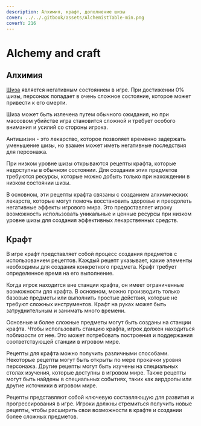 ```yaml
---
description: Алхимия, крафт, дополнение шизы
cover: ../../.gitbook/assets/AlchemistTable-min.png
coverY: 216
---
```


# Alchemy and craft

## Алхимия

[Шиза](character-state.md#shiza) является негативным состоянием в игре. При достижении 0% шизы, персонаж попадает в очень сложное состояние, которое может привести к его смерти.

Шиза может быть излечена путем обычного ожидания, но при массовом убийстве игра становится сложной и требует особого внимания и усилий со стороны игрока.

Антишизин - это лекарство, которое позволяет временно задержать уменьшение шизы, но взамен может иметь негативные последствия для персонажа.

При низком уровне шизы открываются рецепты крафта, которые недоступны в обычном состоянии. Для создания этих предметов требуются ресурсы, которые можно добыть только при нахождении в низком состоянии шизы.

В основном, эти рецепты крафта связаны с созданием алхимических лекарств, которые могут помочь восстановить здоровье и преодолеть негативные эффекты игрового мира. Это предоставляет игроку возможность использовать уникальные и ценные ресурсы при низком уровне шизы для создания эффективных лекарственных средств.

## Крафт

В игре крафт представляет собой процесс создания предметов с использованием рецептов. Каждый рецепт указывает, какие элементы необходимы для создания конкретного предмета. Крафт требует определенное время на его выполнение.

Когда игрок находится вне станции крафта, он имеет ограниченные возможности для крафта. В основном, можно производить только базовые предметы или выполнить простые действия, которые не требуют сложных инструментов. Крафт на руках может быть затруднительным и занимать много времени.

Основные и более сложные предметы могут быть созданы на станции крафта. Чтобы использовать станцию крафта, игрок должен находиться поблизости от нее. Это может потребовать построения и поддержания соответствующей станции в игровом мире.

Рецепты для крафта можно получить различными способами. Некоторые рецепты могут быть открыты по мере прокачки уровня персонажа. Другие рецепты могут быть изучены на специальных столах изучения, которые доступны в игровом мире. Также рецепты могут быть найдены в специальных событиях, таких как аирдропы или другие источники в игровом мире.

Рецепты представляют собой ключевую составляющую для развития и прогрессирования в игре. Игроки должны стремиться получить новые рецепты, чтобы расширить свои возможности в крафте и создании более сложных предметов.
